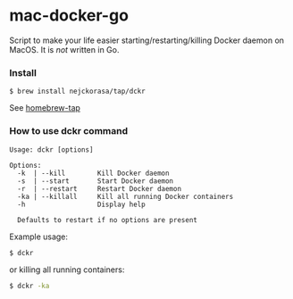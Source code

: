 # mac-docker-go

Script to make your life easier starting/restarting/killing Docker daemon on MacOS. It is *not* written in Go.



### Install

```
$ brew install nejckorasa/tap/dckr
```

See [homebrew-tap](https://github.com/nejckorasa/homebrew-tap)

### How to use dckr command

```
Usage: dckr [options]

Options:
  -k  | --kill        Kill Docker daemon
  -s  | --start       Start Docker daemon
  -r  | --restart     Restart Docker daemon
  -ka | --killall     Kill all running Docker containers
  -h                  Display help

  Defaults to restart if no options are present

```


Example usage:

```bash
$ dckr
```

or killing all running containers:

```bash
$ dckr -ka
```
